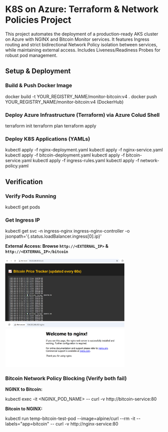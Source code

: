 # K8S on Azure: Terraform & Network Policies Project

This project automates the deployment of a production-ready AKS cluster on Azure with NGINX and Bitcoin Monitor services. It features Ingress routing and strict bidirectional Network Policy isolation between services, while maintaining external access. Includes Liveness/Readiness Probes for robust pod management.

## Setup & Deployment

### Build & Push Docker Image

docker build -t YOUR_REGISTRY_NAME/monitor-bitcoin:v4 .
docker push YOUR_REGISTRY_NAME/monitor-bitcoin:v4 (DockerHub)

### Deploy Azure Infrastructure (Terraform) via Azure Colud Shell

terraform init
terraform plan
terraform apply

### Deploy K8S Applications (YAMLs)

kubectl apply -f nginx-deployment.yaml
kubectl apply -f nginx-service.yaml
kubectl apply -f bitcoin-deployment.yaml
kubectl apply -f bitcoin-service.yaml
kubectl apply -f ingress-rules.yaml
kubectl apply -f network-policy.yaml

## Verification

### Verify Pods Running

kubectl get pods

### Get Ingress IP

kubectl get svc -n ingress-nginx ingress-nginx-controller -o jsonpath='{.status.loadBalancer.ingress[0].ip}'

**External Access: Browse `http://<EXTERNAL_IP>` & `http://<EXTERNAL_IP>/bitcoin`**

<img src="images/bitcoin-service.PNG" alt="Bitcoin Price Tracker" width="380"/>   <img src="images/nginx-service.PNG" alt="Nginx Welcome Page" width="380"/>

### Bitcoin Network Policy Blocking (Verify both fail)

**NGINX to Bitcoin:**

kubectl exec -it <NGINX_POD_NAME> -- curl -v http://bitcoin-service:80

**Bitcoin to NGINX:**

kubectl run temp-bitcoin-test-pod --image=alpine/curl --rm -it --labels="app=bitcoin" -- curl -v http://nginx-service:80
